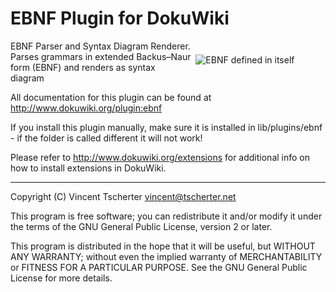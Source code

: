 # EBNF Plugin for DokuWiki

<p style="padding: 1ex; float: right; width: 200px">
  <img src="https://raw.githubusercontent.com/tscherter/dokuwiki-plugin-ebnf/refs/heads/main/image.png" alt="EBNF defined in itself">
</p>

EBNF Parser and Syntax Diagram Renderer. Parses grammars in extended Backus–Naur form (EBNF) and renders as syntax diagram

All documentation for this plugin can be found at http://www.dokuwiki.org/plugin:ebnf

If you install this plugin manually, make sure it is installed in
lib/plugins/ebnf - if the folder is called different it
will not work!

Please refer to http://www.dokuwiki.org/extensions for additional info
on how to install extensions in DokuWiki.

---

Copyright (C) Vincent Tscherter <vincent@tscherter.net>

This program is free software; you can redistribute it and/or modify it under the terms of the GNU General Public License, version 2 or later.

This program is distributed in the hope that it will be useful, but WITHOUT ANY WARRANTY; without even the implied warranty of MERCHANTABILITY or FITNESS FOR A PARTICULAR PURPOSE. See the GNU General Public License for more details.
